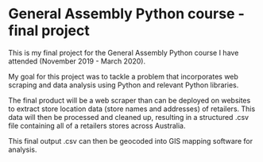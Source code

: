 # General Assembly Python course - final project

This is my final project for the General Assembly Python course I have attended (November 2019 - March 2020).

My goal for this project was to tackle a problem that incorporates web scraping and data analysis using Python and relevant Python libraries.

The final product will be a web scraper than can be deployed on websites to extract store location data (store names and addresses) of retailers. This data will then be processed and cleaned up, resulting in a structured .csv file containing all of a retailers stores across Australia. 

This final output .csv can then be geocoded into GIS mapping software for analysis. 
